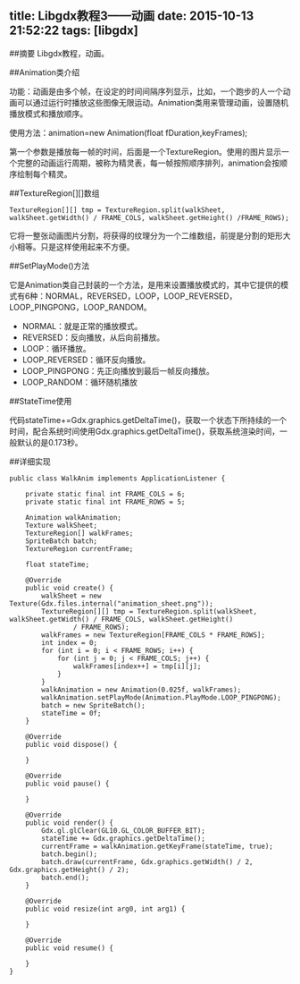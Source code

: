 title: Libgdx教程3——动画
date: 2015-10-13 21:52:22
tags: [libgdx]
---

##摘要
Libgdx教程，动画。
<!--more-->

##Animation类介绍

功能：动画是由多个帧，在设定的时间间隔序列显示，比如，一个跑步的人一个动画可以通过运行时播放这些图像无限运动。Animation类用来管理动画，设置随机播放模式和播放顺序。

使用方法：animation=new Animation(float fDuration,keyFrames);

第一个参数是播放每一帧的时间，后面是一个TextureRegion。使用的图片显示一个完整的动画运行周期，被称为精灵表，每一帧按照顺序排列，animation会按顺序绘制每个精灵。

##TextureRegion[][]数组

	TextureRegion[][] tmp = TextureRegion.split(walkSheet, walkSheet.getWidth() / FRAME_COLS, walkSheet.getHeight() /FRAME_ROWS);

它将一整张动画图片分割，将获得的纹理分为一个二维数组，前提是分割的矩形大小相等。只是这样使用起来不方便。

##SetPlayMode()方法

它是Animation类自己封装的一个方法，是用来设置播放模式的，其中它提供的模式有6种：NORMAL，REVERSED，LOOP，LOOP_REVERSED，LOOP_PINGPONG，LOOP_RANDOM。

* NORMAL：就是正常的播放模式。
* REVERSED：反向播放，从后向前播放。
* LOOP：循环播放。
* LOOP_REVERSED：循环反向播放。
* LOOP_PINGPONG：先正向播放到最后一帧反向播放。
* LOOP_RANDOM：循环随机播放

##StateTime使用

代码stateTime+=Gdx.graphics.getDeltaTime()，获取一个状态下所持续的一个时间，配合系统时间使用Gdx.graphics.getDeltaTime()，获取系统渲染时间，一般默认的是0.173秒。

##详细实现

	public class WalkAnim implements ApplicationListener {
	
		private static final int FRAME_COLS = 6;
		private static final int FRAME_ROWS = 5;
	
		Animation walkAnimation;
		Texture walkSheet;
		TextureRegion[] walkFrames;
		SpriteBatch batch;
		TextureRegion currentFrame;
	
		float stateTime;
	
		@Override
		public void create() {
			walkSheet = new Texture(Gdx.files.internal("animation_sheet.png"));
			TextureRegion[][] tmp = TextureRegion.split(walkSheet, walkSheet.getWidth() / FRAME_COLS, walkSheet.getHeight()
					/ FRAME_ROWS);
			walkFrames = new TextureRegion[FRAME_COLS * FRAME_ROWS];
			int index = 0;
			for (int i = 0; i < FRAME_ROWS; i++) {
				for (int j = 0; j < FRAME_COLS; j++) {
					walkFrames[index++] = tmp[i][j];
				}
			}
			walkAnimation = new Animation(0.025f, walkFrames);
			walkAnimation.setPlayMode(Animation.PlayMode.LOOP_PINGPONG);
			batch = new SpriteBatch();
			stateTime = 0f;
		}
	
		@Override
		public void dispose() {
	
		}
	
		@Override
		public void pause() {
	
		}
	
		@Override
		public void render() {
			Gdx.gl.glClear(GL10.GL_COLOR_BUFFER_BIT);
			stateTime += Gdx.graphics.getDeltaTime();
			currentFrame = walkAnimation.getKeyFrame(stateTime, true);
			batch.begin();
			batch.draw(currentFrame, Gdx.graphics.getWidth() / 2, Gdx.graphics.getHeight() / 2);
			batch.end();
		}
	
		@Override
		public void resize(int arg0, int arg1) {
	
		}
	
		@Override
		public void resume() {
	
		}
	}